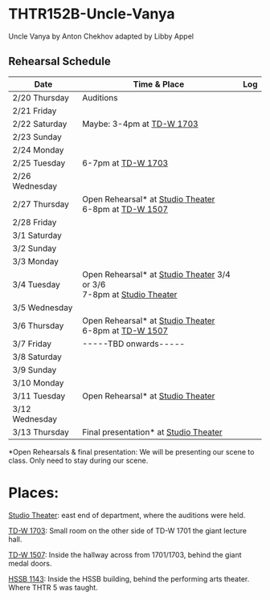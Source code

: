 # THTR152B-Uncle-Vanya
Uncle Vanya by Anton Chekhov adapted by Libby Appel

## Rehearsal Schedule

| Date           | Time & Place  |     Log         |
|----------------|---------------|-----------------|
|  2/20 Thursday |  Auditions    |                 |
|  2/21 Friday   |               |                 |
|  2/22 Saturday | Maybe: 3-4pm at [TD-W 1703] |                 |
|  2/23 Sunday   |               |                 |
|  2/24 Monday   |               |                 |
|  2/25 Tuesday  | 6-7pm at [TD-W 1703] |                 |
|  2/26 Wednesday|               |                 |
|  2/27 Thursday | Open Rehearsal* at [Studio Theater] <br> 6-8pm at [TD-W 1507] |                 |
|  2/28 Friday   |               |                 |
|  3/1 Saturday  |               |                 |
|  3/2 Sunday    |               |                 |
|  3/3 Monday    |               |                 |
|  3/4 Tuesday   | Open Rehearsal* at [Studio Theater] 3/4 or 3/6 <br> 7-8pm at [Studio Theater]|                 |
|  3/5 Wednesday |               |                 |
|  3/6 Thursday  | Open Rehearsal* at [Studio Theater] <br> 6-8pm at [TD-W 1507]|                 |
|  3/7 Friday    |-----TBD onwards-----|                 |
|  3/8 Saturday  |               |                 |
|  3/9 Sunday    |               |                 |
|  3/10 Monday   |               |                 |
|  3/11 Tuesday  | Open Rehearsal* at [Studio Theater] |                 |
|  3/12 Wednesday|               |                 |
|  3/13 Thursday | Final presentation* at [Studio Theater][Studio Theater] |                 |


*Open Rehearsals & final presentation: We will be presenting our scene to class. Only need to stay during our scene.


# Places:
[Studio Theater][Studio Theater]: east end of department, where the auditions were held.

[TD-W 1703][TD-W 1703]: Small room on the other side of TD-W 1701 the giant lecture hall.

[TD-W 1507][TD-W 1507]: Inside the hallway across from 1701/1703, behind the giant medal doors.

[HSSB 1143][HSSB 1143]: Inside the HSSB building, behind the performing arts theater. Where THTR 5 was taught.

[Studio Theater]: https://maps.app.goo.gl/9ysWA1NwAuz8w3iJ6
[TD-W 1703]: https://www.google.com/maps/place/34%C2%B024'46.3%22N+119%C2%B051'05.2%22W/@34.4127426,-119.8515302,57m/data=!3m1!1e3!4m4!3m3!8m2!3d34.412853!4d-119.851437?entry=ttu&g_ep=EgoyMDI1MDEyMC4wIKXMDSoASAFQAw%3D%3D
[TD-W 1507]: https://www.google.com/maps/place/34%C2%B024'44.9%22N+119%C2%B051'06.3%22W/@34.4123736,-119.8517677,81m/data=!3m1!1e3!4m4!3m3!8m2!3d34.412467!4d-119.851762?entry=ttu&g_ep=EgoyMDI1MDEyMC4wIKXMDSoASAFQAw%3D%3D
[HSSB 1143]: https://maps.app.goo.gl/chgVj2j5VaCt3Pwy8
